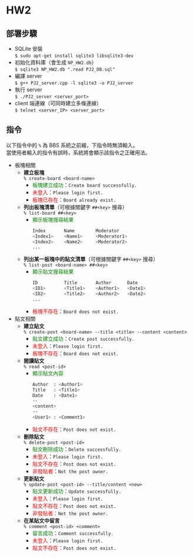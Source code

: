 # HW2
## 部署步驟
- SQLite 安裝<br>
    `$ sudo apt-get install sqlite3 libsqlite3-dev`
- 初始化資料庫（會生成 `NP_HW2.db`）<br>
    `$ sqlite3 NP_HW2.db ".read PJ2_DB.sql"`
- 編譯 server<br>
    `$ g++ PJ2_server.cpp -l sqlite3 -o PJ2_server`
- 執行 server<br>
    `$ ./PJ2_server <server_port>`
- client 端連線（可同時建立多條連線）<br>
    `$ telnet <server_IP> <server_port>`

## 指令
以下指令中的 `%` 為 BBS 系統之前綴，下指令時無須輸入。<br>
當使用者輸入的指令有誤時，系統將會顯示該指令之正確用法。
- 板塊相關
    - **建立板塊**<br>
        `% create-board <board-name>`
        - <font color=green>板塊建立成功</font>：`Create board successfully.`
        - <font color=red>未登入</font>：`Please login first.`
        - <font color=red>板塊已存在</font>：`Board already exist.`
    - **列出板塊清單**（可根據關鍵字 `##<key>` 搜尋）<br>
        `% list-board ##<key>`
        - <font color=green>顯示板塊搜尋結果</font>
            ```bash
            Index       Name        Moderator
            <Index1>    <Name1>     <Moderator1>
            <Index2>    <Name2>     <Moderator2>
            ...
            ```
    - **列出某一板塊中的貼文清單**（可根據關鍵字 `##<key>` 搜尋）<br>
        `% list-post <board-name> ##<key>`
        - <font color=green>顯示貼文搜尋結果</font>
            ```bash
            ID          Title       Author      Date
            <ID1>       <Title1>    <Author1>   <Date1>
            <ID2>       <Title2>    <Author2>   <Date2>
            ...
            ```
        - <font color=red>板塊不存在</font>：`Board does not exist.`
- 貼文相關
    - **建立貼文**<br>
        `% create-post <board-name> --title <title> --content <content>`
        - <font color=green>貼文建立成功</font>：`Create post successfully.`
        - <font color=red>未登入</font>：`Please login first.`
        - <font color=red>板塊不存在</font>：`Board does not exist.`
    - **閱讀貼文**<br>
        `% read <post-id>`
        - <font color=green>顯示貼文內容</font>
            ```bash
            Author  : <Author1>
            Title   : <Title1>
            Date    : <Date1>
            --
            <content>
            --
            <User1> : <Comment1>
            ```
        - <font color=red>貼文不存在</font>：`Post does not exist.`
    - **刪除貼文**<br>
        `% delete-post <post-id>`
        - <font color=green>貼文刪除成功</font>：`Delete successfully.`
        - <font color=red>未登入</font>：`Please login first.`
        - <font color=red>貼文不存在</font>：`Post does not exist.`
        - <font color=red>非發貼者</font>：`Not the post owner.`
    - **更新貼文**<br>
        `% update-post <post-id> --title/content <new>`
        - <font color=green>貼文更新成功</font>：`Update successfully.`
        - <font color=red>未登入</font>：`Please login first.`
        - <font color=red>貼文不存在</font>：`Post does not exist.`
        - <font color=red>非發貼者</font>：`Not the post owner.`
    - **在某貼文中留言**<br>
        `% comment <post-id> <comment>`
        - <font color=green>留言成功</font>：`Comment successfully.`
        - <font color=red>未登入</font>：`Please login first.`
        - <font color=red>貼文不存在</font>：`Post does not exist.`
